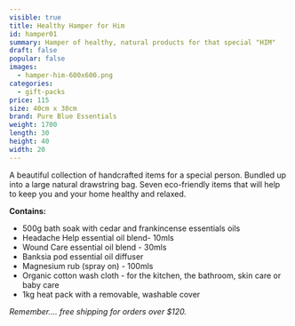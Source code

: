 ```yaml
---
visible: true
title: Healthy Hamper for Him
id: hamper01
summary: Hamper of healthy, natural products for that special "HIM"
draft: false
popular: false
images:
  - hamper-him-600x600.png
categories:
  - gift-packs
price: 115
size: 40cm x 30cm
brand: Pure Blue Essentials
weight: 1700
length: 30
height: 40
width: 20
---
```

A beautiful collection of handcrafted items for a special person.  Bundled up into a large natural drawstring bag. 
Seven eco-friendly items that will help to keep you and your home healthy and relaxed. 

**C﻿ontains:**

* 5﻿00g bath soak with cedar and frankincense essentials oils
* H﻿eadache Help essential oil blend- 10mls
* W﻿ound Care essential oil blend - 30mls
* B﻿anksia pod essential oil diffuser
* M﻿agnesium rub  (spray on) - 100mls
* O﻿rganic cotton wash cloth - for the kitchen, the bathroom, skin care or baby care
* 1kg heat pack with a removable, washable cover 

*Remember.... free shipping for orders over $120.*